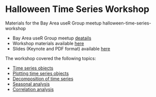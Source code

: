 
<!-- README.md is generated from README.Rmd. Please edit that file -->

# Halloween Time Series Workshop

<!-- badges: start -->

<!-- badges: end -->

Materials for the Bay Area useR Group meetup
halloween-time-series-workshop

  - Bay Area useR Group meetup
    [deatails](https://www.meetup.com/R-Users/events/273961620/)
  - Workshop materials available
    [here](https://ramikrispin.github.io/halloween-time-series-workshop/)
  - Slides (Keynote and PDF format) available
    [here](https://ramikrispin.github.io/halloween-time-series-workshop/)

The workshop covered the following topics:

  - [Time series
    objects](https://ramikrispin.github.io/halloween-time-series-workshop/01-time-series-objects/time_series_objects.html)
  - [Plotting time series
    objects](https://ramikrispin.github.io/halloween-time-series-workshop/02-plotting-ts-objects/plotting_ts_objects.html)
  - [Decomposition of time
    series](https://ramikrispin.github.io/halloween-time-series-workshop/03-ts-decomposition/ts-decomposition.html)
  - [Seasonal
    analysis](https://ramikrispin.github.io/halloween-time-series-workshop/04-seasonal-analysis/seasonal_analysis.html)
  - [Correlation
    analysis](https://ramikrispin.github.io/halloween-time-series-workshop/05-correlation-analysis/correlation_analysis.html)
